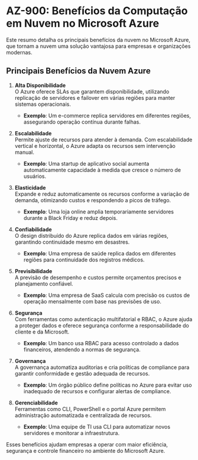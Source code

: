 # AZ-900: Benefícios da Computação em Nuvem no Microsoft Azure

Este resumo detalha os principais benefícios da nuvem no Microsoft Azure, que tornam a nuvem uma solução vantajosa para empresas e organizações modernas.

## Principais Benefícios da Nuvem Azure

1. **Alta Disponibilidade**  
   O Azure oferece SLAs que garantem disponibilidade, utilizando replicação de servidores e failover em várias regiões para manter sistemas operacionais.
   - **Exemplo**: Um e-commerce replica servidores em diferentes regiões, assegurando operação contínua durante falhas.

2. **Escalabilidade**  
   Permite ajuste de recursos para atender à demanda. Com escalabilidade vertical e horizontal, o Azure adapta os recursos sem intervenção manual.
   - **Exemplo**: Uma startup de aplicativo social aumenta automaticamente capacidade à medida que cresce o número de usuários.

3. **Elasticidade**  
   Expande e reduz automaticamente os recursos conforme a variação de demanda, otimizando custos e respondendo a picos de tráfego.
   - **Exemplo**: Uma loja online amplia temporariamente servidores durante a Black Friday e reduz depois.

4. **Confiabilidade**  
   O design distribuído do Azure replica dados em várias regiões, garantindo continuidade mesmo em desastres.
   - **Exemplo**: Uma empresa de saúde replica dados em diferentes regiões para continuidade dos registros médicos.

5. **Previsibilidade**  
   A previsão de desempenho e custos permite orçamentos precisos e planejamento confiável.
   - **Exemplo**: Uma empresa de SaaS calcula com precisão os custos de operação mensalmente com base nas previsões de uso.

6. **Segurança**  
   Com ferramentas como autenticação multifatorial e RBAC, o Azure ajuda a proteger dados e oferece segurança conforme a responsabilidade do cliente e da Microsoft.
   - **Exemplo**: Um banco usa RBAC para acesso controlado a dados financeiros, atendendo a normas de segurança.

7. **Governança**  
   A governança automatiza auditorias e cria políticas de compliance para garantir conformidade e gestão adequada de recursos.
   - **Exemplo**: Um órgão público define políticas no Azure para evitar uso inadequado de recursos e configurar alertas de compliance.

8. **Gerenciabilidade**  
   Ferramentas como CLI, PowerShell e o portal Azure permitem administração automatizada e centralizada de recursos.
   - **Exemplo**: Uma equipe de TI usa CLI para automatizar novos servidores e monitorar a infraestrutura.

Esses benefícios ajudam empresas a operar com maior eficiência, segurança e controle financeiro no ambiente do Microsoft Azure.
